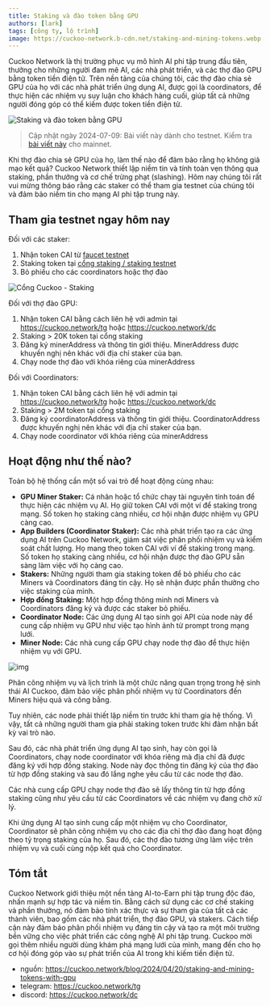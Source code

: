```yaml
---
title: Staking và đào token bằng GPU
authors: [lark]
tags: [công ty, lộ trình]
image: https://cuckoo-network.b-cdn.net/staking-and-mining-tokens.webp
---
```


Cuckoo Network là thị trường phục vụ mô hình AI phi tập trung đầu tiên, thưởng cho những người đam mê AI, các nhà phát triển, và các thợ đào GPU bằng token tiền điện tử. Trên nền tảng của chúng tôi, các thợ đào chia sẻ GPU của họ với các nhà phát triển ứng dụng AI, được gọi là coordinators, để thực hiện các nhiệm vụ suy luận cho khách hàng cuối, giúp tất cả những người đóng góp có thể kiếm được token tiền điện tử.

![Staking và đào token bằng GPU](https://cuckoo-network.b-cdn.net/staking-and-mining-tokens.webp "Staking và đào token bằng GPU")

> Cập nhật ngày 2024-07-09: Bài viết này dành cho testnet. Kiểm tra [bài viết này](/blog/2024/07/15/cuckoo-network-mining-gpu-july-2024) cho mainnet.

Khi thợ đào chia sẻ GPU của họ, làm thế nào để đảm bảo rằng họ không giả mạo kết quả? Cuckoo Network thiết lập niềm tin và tính toàn vẹn thông qua staking, phần thưởng và cơ chế trừng phạt (slashing). Hôm nay chúng tôi rất vui mừng thông báo rằng các staker có thể tham gia testnet của chúng tôi và đảm bảo niềm tin cho mạng AI phi tập trung này.

## **Tham gia testnet ngay hôm nay**

Đối với các staker:

1. Nhận token CAI từ [faucet testnet](https://cuckoo.network/portal/faucet)
2. Staking token tại [cổng staking / staking testnet](https://cuckoo.network/portal/staking/testnet)
3. Bỏ phiếu cho các coordinators hoặc thợ đào

![Cổng Cuckoo - Staking](https://cuckoo-network.b-cdn.net/staking-portal-screenshot.webp "Cổng Cuckoo - Staking")

Đối với thợ đào GPU:

1. Nhận token CAI bằng cách liên hệ với admin tại https://cuckoo.network/tg hoặc https://cuckoo.network/dc
2. Staking > 20K token tại cổng staking
3. Đăng ký minerAddress và thông tin giới thiệu. MinerAddress được khuyến nghị nên khác với địa chỉ staker của bạn.
4. Chạy node thợ đào với khóa riêng của minerAddress

Đối với Coordinators:

1. Nhận token CAI bằng cách liên hệ với admin tại https://cuckoo.network/tg hoặc https://cuckoo.network/dc
2. Staking > 2M token tại cổng staking
3. Đăng ký coordinatorAddress và thông tin giới thiệu. CoordinatorAddress được khuyến nghị nên khác với địa chỉ staker của bạn.
4. Chạy node coordinator với khóa riêng của minerAddress

## **Hoạt động như thế nào?**

Toàn bộ hệ thống cần một số vai trò để hoạt động cùng nhau:

- **GPU Miner Staker:** Cá nhân hoặc tổ chức chạy tài nguyên tính toán để thực hiện các nhiệm vụ AI. Họ giữ token CAI với một ví để staking trong mạng. Số token họ staking càng nhiều, cơ hội nhận được nhiệm vụ GPU càng cao.
- **App Builders (Coordinator Staker):** Các nhà phát triển tạo ra các ứng dụng AI trên Cuckoo Network, giám sát việc phân phối nhiệm vụ và kiểm soát chất lượng. Họ mang theo token CAI với ví để staking trong mạng. Số token họ staking càng nhiều, cơ hội nhận được thợ đào GPU sẵn sàng làm việc với họ càng cao.
- **Stakers:** Những người tham gia staking token để bỏ phiếu cho các Miners và Coordinators đáng tin cậy. Họ sẽ nhận được phần thưởng cho việc staking của mình.
- **Hợp đồng Staking:** Một hợp đồng thông minh nơi Miners và Coordinators đăng ký và được các staker bỏ phiếu.
- **Coordinator Node:** Các ứng dụng AI tạo sinh gọi API của node này để cung cấp nhiệm vụ GPU như việc tạo hình ảnh từ prompt trong mạng lưới.
- **Miner Node:** Các nhà cung cấp GPU chạy node thợ đào để thực hiện nhiệm vụ với GPU.

![img](https://cuckoo-network.b-cdn.net/cuckoo-staking@2x.webp)

Phân công nhiệm vụ và lịch trình là một chức năng quan trọng trong hệ sinh thái AI Cuckoo, đảm bảo việc phân phối nhiệm vụ từ Coordinators đến Miners hiệu quả và công bằng.

Tuy nhiên, các node phải thiết lập niềm tin trước khi tham gia hệ thống. Vì vậy, tất cả những người tham gia phải staking token trước khi đảm nhận bất kỳ vai trò nào.

Sau đó, các nhà phát triển ứng dụng AI tạo sinh, hay còn gọi là Coordinators, chạy node coordinator với khóa riêng mà địa chỉ đã được đăng ký với hợp đồng staking. Node này đọc thông tin đăng ký của thợ đào từ hợp đồng staking và sau đó lắng nghe yêu cầu từ các node thợ đào.

Các nhà cung cấp GPU chạy node thợ đào sẽ lấy thông tin từ hợp đồng staking cũng như yêu cầu từ các Coordinators về các nhiệm vụ đang chờ xử lý.

Khi ứng dụng AI tạo sinh cung cấp một nhiệm vụ cho Coordinator, Coordinator sẽ phân công nhiệm vụ cho các địa chỉ thợ đào đang hoạt động theo tỷ trọng staking của họ. Sau đó, các thợ đào tương ứng làm việc trên nhiệm vụ và cuối cùng nộp kết quả cho Coordinator.

## **Tóm tắt**

Cuckoo Network giới thiệu một nền tảng AI-to-Earn phi tập trung độc đáo, nhấn mạnh sự hợp tác và niềm tin. Bằng cách sử dụng các cơ chế staking và phần thưởng, nó đảm bảo tính xác thực và sự tham gia của tất cả các thành viên, bao gồm các nhà phát triển, thợ đào GPU, và stakers. Cách tiếp cận này đảm bảo phân phối nhiệm vụ đáng tin cậy và tạo ra một môi trường bền vững cho việc phát triển các công nghệ AI phi tập trung. Cuckoo mời gọi thêm nhiều người dùng khám phá mạng lưới của mình, mang đến cho họ cơ hội đóng góp vào sự phát triển của AI trong khi kiếm tiền điện tử.

- nguồn: https://cuckoo.network/blog/2024/04/20/staking-and-mining-tokens-with-gpu
- telegram: https://cuckoo.network/tg
- discord: https://cuckoo.network/dc
